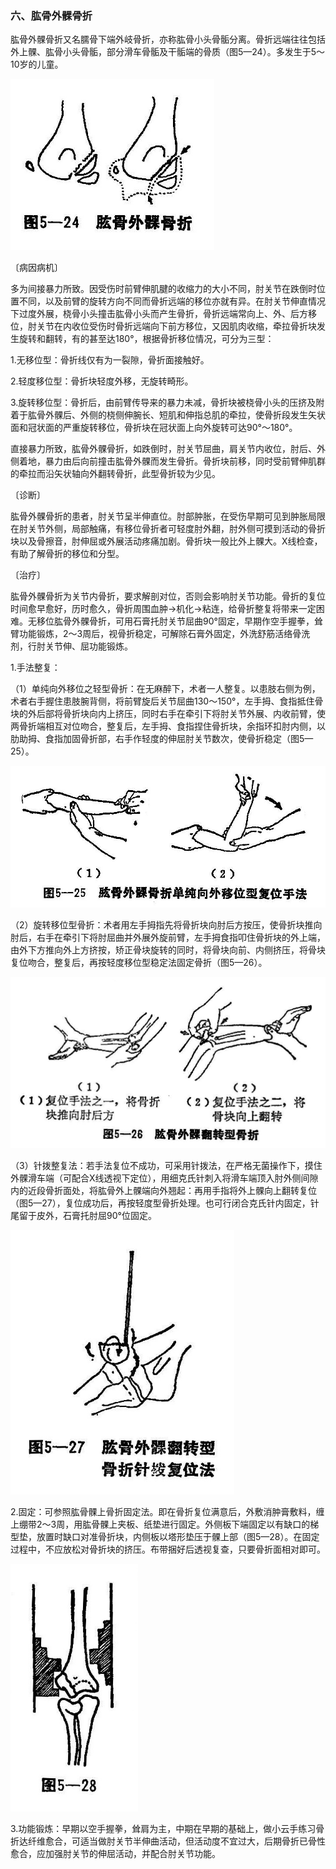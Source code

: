 ### 六、肱骨外髁骨折

肱骨外髁骨折又名臑骨下端外岐骨折，亦称肱骨小头骨骺分离。骨折远端往往包括外上髁、肱骨小头骨骺，部分滑车骨骺及干骺端的骨质（图5—24）。多发生于5〜10岁的儿童。

<img src="img\5-24.jpg" style="zoom:70%;" />

〔病因病机〕

多为间接暴力所致。因受伤时前臂伸肌腱的收缩力的大小不同，肘关节在跌倒时位置不同，以及前臂的旋转方向不同而骨折远端的移位亦就有异。在肘关节伸直情况下过度外展，桡骨小头撞击肱骨小头而产生骨折，骨折远端常向上、外、后方移位，肘关节在内收位受伤时骨折远端向下前方移位，又因肌肉收缩，牵拉骨折块发生旋转和翻转，有的甚至达180°，根据骨折移位情况，可分为三型：

1.无移位型：骨折线仅有为一裂隙，骨折面接触好。

2.轻度移位型：骨折块轻度外移，无旋转畸形。

3.旋转移位型：骨折后，由前臂传导来的暴力未减，骨折块被桡骨小头的压挤及附着于肱骨外髁后、外侧的桡侧伸腕长、短肌和伸指总肌的牵拉，使骨折段发生矢状面和冠状面的严重旋转移位，骨折块在冠状面上向外旋转可达90°〜180°。

直接暴力所致，肱骨外髁骨折，如跌倒时，肘关节屈曲，肩关节内收位，肘后、外侧着地，暴力由后向前撞击肱骨外髁而发生骨折。骨折块前移，同时受前臂伸肌群的牵拉而沿矢状轴向外翻转骨折，此型骨折较为少见。

〔诊断〕

肱骨外髁骨折的患者，肘关节呈半伸直位。肘部肿胀，在受伤早期可见到肿胀局限在肘关节外侧，局部触痛，有移位骨折者可轻度肘外翻，肘外侧可摸到活动的骨折块以及骨擦音，肘伸屈或外展活动疼痛加剧。骨折块一般比外上髁大。X线检查，有助了解骨折的移位和分型。

〔治疗〕

肱骨外髁骨折为关节内骨折，要求解剖对位，否则会影响肘关节功能。骨折的复位时间愈早愈好，历时愈久，骨折周围血肿→机化→粘连，给骨折整复将带来一定困难。无移位肱骨外髁骨折，可用石膏托肘关节屈曲90°固定，早期作空手握拳，耸臂功能锻炼，2〜3周后，视骨折稳定，可解除石膏外固定，外洗舒筋活络骨洗剂，行肘关节伸、屈功能锻炼。

1.手法整复：

（1）单纯向外移位之轻型骨折：在无麻醉下，术者一人整复。以患肢右侧为例，术者右手握住患肢腕背侧，将前臂旋后关节屈曲130〜150°，左手拇、食指抵住骨块的外后部将骨折块向内上挤压，同时右手在牵引下将肘关节外展、内收前臂，使两骨折端相互对位吻合，整复后，左手拇、食指捏住骨折块，余指环扣肘内侧，以肋助拇、食指加固骨折部，右手作轻度的伸屈肘关节数次，使骨折稳定（图5—25）。

<img src="img\5-25.jpg" style="zoom:70%;" />

（2）旋转移位型骨折：术者用左手拇指先将骨折块向肘后方按压，使骨折块推向肘后，右手在牵引下将肘屈曲并外展外旋前臂，左手拇食指叩住骨折块的外上端，由外下方推向外上方挤按，矫正骨块旋转的同时，将骨块向前、内侧挤压，将骨块复位吻合，整复后，再按轻度移位型稳定法固定骨折（图5—26）。

<img src="img\5-26.jpg" style="zoom:70%;" />

（3）针拨整复法：若手法复位不成功，可采用针拨法，在严格无菌操作下，摸住外髁滑车端（可配合X线透视下定位），用细克氏针刺入将滑车端顶入肘外侧间隙内的近段骨折面处，将肱骨外上髁端向外翘起：再用手指将外上髁向上翻转复位（图5—27），复位成功后，再按轻度型骨折处理。也可行闭合克氏针内固定，针尾留于皮外，石膏托肘屈90°位固定。

<img src="img\5-27.jpg" style="zoom:70%;" />

2.固定：可参照肱骨髁上骨折固定法。即在骨折复位满意后，外敷消肿膏敷料，缠上绷带2〜3周，用肱骨髁上夹板、纸垫进行固定。外侧板下端固定以有缺口的梯型垫，放置时缺口对准骨折块，内侧板以塔形垫压于髁上部（图5—28）。在固定过程中，不应放松对骨折块的挤压。布带捆好后透视复查，只要骨折面相对即可。

<img src="img\5-28.jpg" style="zoom:70%;" />

3.功能锻炼：早期以空手握拳，耸肩为主，中期在早期的基础上，做小云手练习骨折达纤维愈合，可适当做肘关节半伸曲活动，但活动度不宜过大，后期骨折已骨性愈合，应加强肘关节的伸屈活动，并配合肘关节功能。
